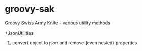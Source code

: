 # groovy-sak
Groovy Swiss Army Knife - various utility methods

+JsonUtilities
1. convert object to json and remove (even nested) properties
